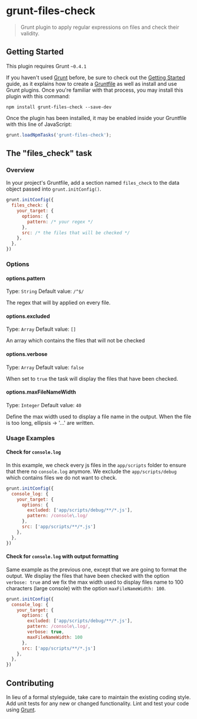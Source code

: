 # grunt-files-check

> Grunt plugin to apply regular expressions on files and check their validity.

## Getting Started
This plugin requires Grunt `~0.4.1`

If you haven't used [Grunt](http://gruntjs.com/) before, be sure to check out the [Getting Started](http://gruntjs.com/getting-started) guide, as it explains how to create a [Gruntfile](http://gruntjs.com/sample-gruntfile) as well as install and use Grunt plugins. Once you're familiar with that process, you may install this plugin with this command:

```shell
npm install grunt-files-check --save-dev
```

Once the plugin has been installed, it may be enabled inside your Gruntfile with this line of JavaScript:

```js
grunt.loadNpmTasks('grunt-files-check');
```

## The "files_check" task

### Overview
In your project's Gruntfile, add a section named `files_check` to the data object passed into `grunt.initConfig()`.

```js
grunt.initConfig({
  files_check: {
    your_target: {
      options: {
        pattern: /* your regex */
      },
      src: /* the files that will be checked */
    },
  },
})
```

### Options

#### options.pattern
Type: `String`
Default value: `/^$/`

The regex that will by applied on every file.

#### options.excluded
Type: `Array`
Default value: `[]`

An array which contains the files that will not be checked

#### options.verbose
Type: `Array`
Default value: `false`

When set to `true` the task will display the files that have been checked.

#### options.maxFileNameWidth
Type: `Integer`
Default value: `40`

Define the max width used to display a file name in the output. When the file is too long, ellipsis -> '...' are written.

### Usage Examples

#### Check for `console.log`
In this example, we check every js files in the `app/scripts` folder to ensure that there no `console.log` anymore. We exclude the `app/scripts/debug` which contains files we do not want to check.

```js
grunt.initConfig({
  console_log: {
    your_target: {
      options: {
        excluded: ['app/scripts/debug/**/*.js'],
        pattern: /console\.log/
      },
      src: ['app/scripts/**/*.js']
    },
  },
})
```

#### Check for `console.log` with output formatting
Same example as the previous one, except that we are going to format the output. We display the files that have been checked with the option `verbose: true` and we fix the max width used to display files name to 100 characters (large console) with the option `maxFileNameWidth: 100`.

```js
grunt.initConfig({
  console_log: {
    your_target: {
      options: {
        excluded: ['app/scripts/debug/**/*.js'],
        pattern: /console\.log/,
        verbose: true,
        maxFileNameWidth: 100
      },
      src: ['app/scripts/**/*.js']
    },
  },
})
```

## Contributing
In lieu of a formal styleguide, take care to maintain the existing coding style. Add unit tests for any new or changed functionality. Lint and test your code using [Grunt](http://gruntjs.com/).